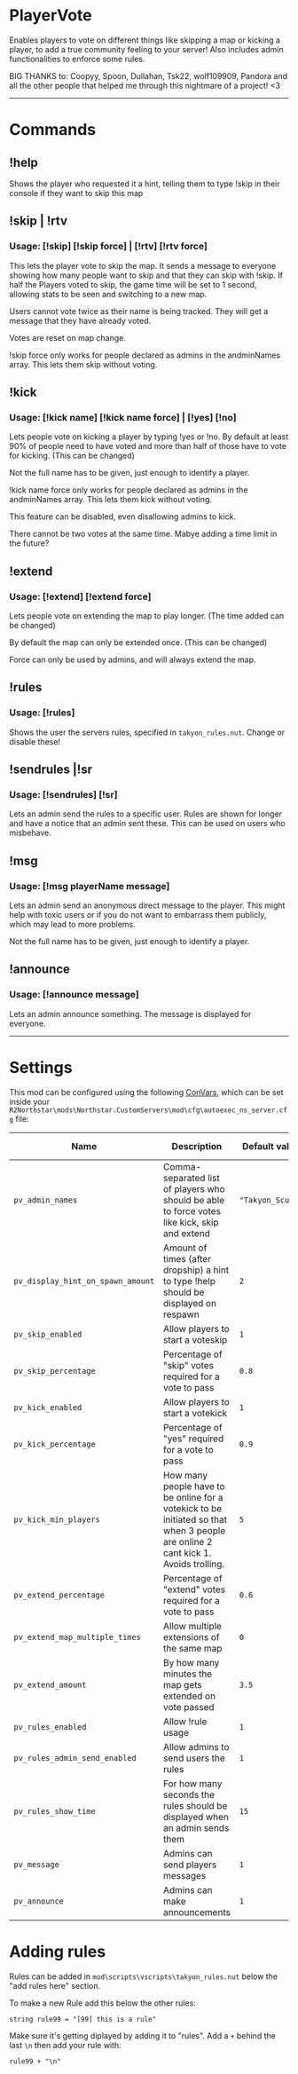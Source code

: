 # PlayerVote

Enables players to vote on different things like skipping a map or kicking a player, to add a true community feeling to your server! Also includes admin functionalities to enforce some rules.

BIG THANKS to: Coopyy, Spoon, Dullahan, Tsk22, wolf109909, Pandora and all the other people that helped me through this nightmare of a project! <3

---

# Commands
## !help
Shows the player who requested it a hint, telling them to type !skip in their console if they want to skip this map

## !skip | !rtv
### Usage: [!skip]  [!skip force] | [!rtv]  [!rtv force]
This lets the player vote to skip the map. It sends a message to everyone showing how many people want to skip and that they can skip with !skip. If half the Players voted to skip, the game time will be set to 1 second, allowing stats to be seen and switching to a new map.

Users cannot vote twice as their name is being tracked. They will get a message that they have already voted.  

Votes are reset on map change.

!skip force only works for people declared as admins in the andminNames array. This lets them skip without voting.

## !kick
### Usage: [!kick name]  [!kick name force] | [!yes]  [!no]

Lets people vote on kicking a player by typing !yes or !no. By default at least 90% of people need to have voted and more than half of those have to vote for kicking. (This can be changed)

Not the full name has to be given, just enough to identify a player.

!kick name force only works for people declared as admins in the andminNames array. This lets them kick without voting.

This feature can be disabled, even disallowing admins to kick.

There cannot be two votes at the same time. Mabye adding a time limit in the future?

## !extend
### Usage: [!extend]  [!extend force]

Lets people vote on extending the map to play longer. (The time added can be changed)

By default the map can only be extended once. (This can be changed)

Force can only be used by admins, and will always extend the map.

## !rules
### Usage: [!rules]
Shows the user the servers rules, specified in ```takyon_rules.nut```. Change or disable these!

## !sendrules |!sr
### Usage: [!sendrules]  [!sr]
Lets an admin send the rules to a specific user. Rules are shown for longer and have a notice that an admin sent these. This can be used on users who misbehave.

## !msg
### Usage: [!msg playerName message]
Lets an admin send an anonymous direct message to the player. This might help with toxic users or if you do not want to embarrass them publicly, which may lead to more problems.

Not the full name has to be given, just enough to identify a player.

## !announce
### Usage: [!announce message]
Lets an admin announce something. The message is displayed for everyone. 

---

# Settings
This mod can be configured using the following [ConVars](https://r2northstar.gitbook.io/r2northstar-wiki/hosting-a-server-with-northstar/dedicated-server#convars), which can be set inside your `R2Northstar\mods\Northstar.CustomServers\mod\cfg\autoexec_ns_server.cfg` file:

| Name                              | Description                                                                                                                       | Default value    | Accepted Value |
| --------------------------------- | --------------------------------------------------------------------------------------------------------------------------------- | ---------------- | -------------- |
| `pv_admin_names`                  | Comma-separated list of players who should be able to force votes like kick, skip and extend                                      | `"Takyon_Scure"` | `string`       |
| `pv_display_hint_on_spawn_amount` | Amount of times (after dropship) a hint to type !help should be displayed on respawn                                              | `2`              | `int`          |
| `pv_skip_enabled`                 | Allow players to start a voteskip                                                                                                 | `1`              | `0-1`          |
| `pv_skip_percentage`              | Percentage of "skip" votes required for a vote to pass                                                                            | `0.8`            | `float`        |
| `pv_kick_enabled`                 | Allow players to start a votekick                                                                                                 | `1`              | `0-1`          |
| `pv_kick_percentage`              | Percentage of "yes" required for a vote to pass                                                                                   | `0.9`            | `float`        |
| `pv_kick_min_players`             | How many people have to be online for a votekick to be initiated so that when 3 people are online 2 cant kick 1. Avoids trolling. | `5`              | `int`          |
| `pv_extend_percentage`            | Percentage of "extend" votes required for a vote to pass                                                                          | `0.6`            | `float`        |
| `pv_extend_map_multiple_times`    | Allow multiple extensions of the same map                                                                                         | `0`              | `0-1`          |
| `pv_extend_amount`                | By how many minutes the map gets extended on vote passed                                                                          | `3.5`            | `float`        |
| `pv_rules_enabled`                | Allow !rule usage                                                                                                                 | `1`              | `0-1`          |
| `pv_rules_admin_send_enabled`     | Allow admins to send users the rules                                                                                              | `1`              | `0-1`          |
| `pv_rules_show_time`              | For how many seconds the rules should be displayed when an admin sends them                                                       | `15`             | `int`          |
| `pv_message`                      | Admins can send players messages                                                                                                  | `1`              | `0-1`          |
| `pv_announce`                     | Admins can make announcements                                                                                                     | `1`              | `0-1`          |

# Adding rules
Rules can be added in `mod\scripts\vscripts\takyon_rules.nut` below the "add rules here" section.

To make a new Rule add this below the other rules:

```string rule99 = "[99] this is a rule"```

Make sure it's getting diplayed by adding it to "rules". Add a ```+``` behind the last ```\n``` then add your rule with:

```rule99 + "\n"```
